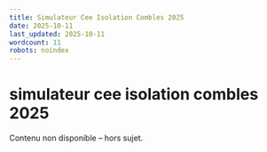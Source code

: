 ```yaml
---
title: Simulateur Cee Isolation Combles 2025
date: 2025-10-11
last_updated: 2025-10-11
wordcount: 11
robots: noindex
---
```


# simulateur cee isolation combles 2025

Contenu non disponible – hors sujet.